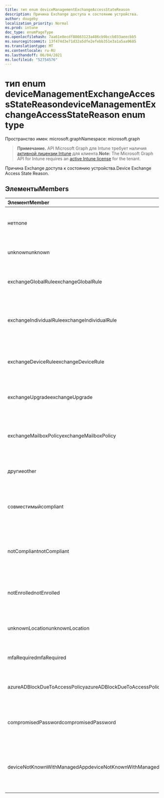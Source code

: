 ```yaml
---
title: тип enum deviceManagementExchangeAccessStateReason
description: Причина Exchange доступа к состоянию устройства.
author: dougeby
localization_priority: Normal
ms.prod: intune
doc_type: enumPageType
ms.openlocfilehash: 7aa61e8ecdf88663123a486cb9bccb033aeecbb5
ms.sourcegitcommit: 13f474d3e71d32a5dfe2efebb351e3a1a5aa9685
ms.translationtype: MT
ms.contentlocale: ru-RU
ms.lasthandoff: 06/04/2021
ms.locfileid: "52754576"
---
```

# <a name="devicemanagementexchangeaccessstatereason-enum-type"></a><span data-ttu-id="a2688-103">тип enum deviceManagementExchangeAccessStateReason</span><span class="sxs-lookup"><span data-stu-id="a2688-103">deviceManagementExchangeAccessStateReason enum type</span></span>

<span data-ttu-id="a2688-104">Пространство имен: microsoft.graph</span><span class="sxs-lookup"><span data-stu-id="a2688-104">Namespace: microsoft.graph</span></span>

> <span data-ttu-id="a2688-105">**Примечание.** API Microsoft Graph для Intune требует наличия [активной лицензии Intune](https://go.microsoft.com/fwlink/?linkid=839381) для клиента.</span><span class="sxs-lookup"><span data-stu-id="a2688-105">**Note:** The Microsoft Graph API for Intune requires an [active Intune license](https://go.microsoft.com/fwlink/?linkid=839381) for the tenant.</span></span>

<span data-ttu-id="a2688-106">Причина Exchange доступа к состоянию устройства.</span><span class="sxs-lookup"><span data-stu-id="a2688-106">Device Exchange Access State Reason.</span></span>

## <a name="members"></a><span data-ttu-id="a2688-107">Элементы</span><span class="sxs-lookup"><span data-stu-id="a2688-107">Members</span></span>
|<span data-ttu-id="a2688-108">Элемент</span><span class="sxs-lookup"><span data-stu-id="a2688-108">Member</span></span>|<span data-ttu-id="a2688-109">Значение</span><span class="sxs-lookup"><span data-stu-id="a2688-109">Value</span></span>|<span data-ttu-id="a2688-110">Описание</span><span class="sxs-lookup"><span data-stu-id="a2688-110">Description</span></span>|
|:---|:---|:---|
|<span data-ttu-id="a2688-111">нет</span><span class="sxs-lookup"><span data-stu-id="a2688-111">none</span></span>|<span data-ttu-id="a2688-112">0</span><span class="sxs-lookup"><span data-stu-id="a2688-112">0</span></span>|<span data-ttu-id="a2688-113">Причина состояния доступа, обнаруженная в Exchange</span><span class="sxs-lookup"><span data-stu-id="a2688-113">No access state reason discovered from Exchange</span></span>|
|<span data-ttu-id="a2688-114">unknown</span><span class="sxs-lookup"><span data-stu-id="a2688-114">unknown</span></span>|<span data-ttu-id="a2688-115">1</span><span class="sxs-lookup"><span data-stu-id="a2688-115">1</span></span>|<span data-ttu-id="a2688-116">Причина состояния неизвестного доступа</span><span class="sxs-lookup"><span data-stu-id="a2688-116">Unknown access state reason</span></span>|
|<span data-ttu-id="a2688-117">exchangeGlobalRule</span><span class="sxs-lookup"><span data-stu-id="a2688-117">exchangeGlobalRule</span></span>|<span data-ttu-id="a2688-118">2</span><span class="sxs-lookup"><span data-stu-id="a2688-118">2</span></span>|<span data-ttu-id="a2688-119">Состояние доступа, Exchange глобальное правило</span><span class="sxs-lookup"><span data-stu-id="a2688-119">Access state determined by Exchange Global rule</span></span>|
|<span data-ttu-id="a2688-120">exchangeIndividualRule</span><span class="sxs-lookup"><span data-stu-id="a2688-120">exchangeIndividualRule</span></span>|<span data-ttu-id="a2688-121">3</span><span class="sxs-lookup"><span data-stu-id="a2688-121">3</span></span>|<span data-ttu-id="a2688-122">Состояние доступа, определяемая Exchange индивидуальным правилом</span><span class="sxs-lookup"><span data-stu-id="a2688-122">Access state determined by Exchange Individual rule</span></span>|
|<span data-ttu-id="a2688-123">exchangeDeviceRule</span><span class="sxs-lookup"><span data-stu-id="a2688-123">exchangeDeviceRule</span></span>|<span data-ttu-id="a2688-124">4 </span><span class="sxs-lookup"><span data-stu-id="a2688-124">4</span></span>|<span data-ttu-id="a2688-125">Состояние доступа, определяющееся Exchange устройства</span><span class="sxs-lookup"><span data-stu-id="a2688-125">Access state determined by Exchange Device rule</span></span>|
|<span data-ttu-id="a2688-126">exchangeUpgrade</span><span class="sxs-lookup"><span data-stu-id="a2688-126">exchangeUpgrade</span></span>|<span data-ttu-id="a2688-127">5 </span><span class="sxs-lookup"><span data-stu-id="a2688-127">5</span></span>|<span data-ttu-id="a2688-128">Состояние доступа из-за Exchange обновления</span><span class="sxs-lookup"><span data-stu-id="a2688-128">Access state due to Exchange upgrade</span></span>|
|<span data-ttu-id="a2688-129">exchangeMailboxPolicy</span><span class="sxs-lookup"><span data-stu-id="a2688-129">exchangeMailboxPolicy</span></span>|<span data-ttu-id="a2688-130">6 </span><span class="sxs-lookup"><span data-stu-id="a2688-130">6</span></span>|<span data-ttu-id="a2688-131">Состояние доступа, определяемого политикой Exchange почтовых ящиков</span><span class="sxs-lookup"><span data-stu-id="a2688-131">Access state determined by Exchange Mailbox Policy</span></span>|
|<span data-ttu-id="a2688-132">другие</span><span class="sxs-lookup"><span data-stu-id="a2688-132">other</span></span>|<span data-ttu-id="a2688-133">7 </span><span class="sxs-lookup"><span data-stu-id="a2688-133">7</span></span>|<span data-ttu-id="a2688-134">Состояние доступа, определяемая Exchange</span><span class="sxs-lookup"><span data-stu-id="a2688-134">Access state determined by Exchange</span></span>|
|<span data-ttu-id="a2688-135">совместимый</span><span class="sxs-lookup"><span data-stu-id="a2688-135">compliant</span></span>|<span data-ttu-id="a2688-136">8 </span><span class="sxs-lookup"><span data-stu-id="a2688-136">8</span></span>|<span data-ttu-id="a2688-137">Состояние доступа, предоставленная проблемой соответствия требованиям</span><span class="sxs-lookup"><span data-stu-id="a2688-137">Access state granted by compliance challenge</span></span>|
|<span data-ttu-id="a2688-138">notCompliant</span><span class="sxs-lookup"><span data-stu-id="a2688-138">notCompliant</span></span>|<span data-ttu-id="a2688-139">9 </span><span class="sxs-lookup"><span data-stu-id="a2688-139">9</span></span>|<span data-ttu-id="a2688-140">Доступ к состояниям, отозванным из-за проблемы соответствия требованиям</span><span class="sxs-lookup"><span data-stu-id="a2688-140">Access state revoked by compliance challenge</span></span>|
|<span data-ttu-id="a2688-141">notEnrolled</span><span class="sxs-lookup"><span data-stu-id="a2688-141">notEnrolled</span></span>|<span data-ttu-id="a2688-142">10 </span><span class="sxs-lookup"><span data-stu-id="a2688-142">10</span></span>|<span data-ttu-id="a2688-143">Доступ к состояниям, отозванным из-за проблемы управления</span><span class="sxs-lookup"><span data-stu-id="a2688-143">Access state revoked by management challenge</span></span>|
|<span data-ttu-id="a2688-144">unknownLocation</span><span class="sxs-lookup"><span data-stu-id="a2688-144">unknownLocation</span></span>|<span data-ttu-id="a2688-145">12 </span><span class="sxs-lookup"><span data-stu-id="a2688-145">12</span></span>|<span data-ttu-id="a2688-146">Состояние доступа из-за неизвестного расположения</span><span class="sxs-lookup"><span data-stu-id="a2688-146">Access state due to unknown location</span></span>|
|<span data-ttu-id="a2688-147">mfaRequired</span><span class="sxs-lookup"><span data-stu-id="a2688-147">mfaRequired</span></span>|<span data-ttu-id="a2688-148">13</span><span class="sxs-lookup"><span data-stu-id="a2688-148">13</span></span>|<span data-ttu-id="a2688-149">Состояние доступа из-за проблемы с MFA</span><span class="sxs-lookup"><span data-stu-id="a2688-149">Access state due to MFA challenge</span></span>|
|<span data-ttu-id="a2688-150">azureADBlockDueToAccessPolicy</span><span class="sxs-lookup"><span data-stu-id="a2688-150">azureADBlockDueToAccessPolicy</span></span>|<span data-ttu-id="a2688-151">14 </span><span class="sxs-lookup"><span data-stu-id="a2688-151">14</span></span>|<span data-ttu-id="a2688-152">Состояние доступа отозвано политикой доступа AAD</span><span class="sxs-lookup"><span data-stu-id="a2688-152">Access State revoked by AAD Access Policy</span></span>|
|<span data-ttu-id="a2688-153">compromisedPassword</span><span class="sxs-lookup"><span data-stu-id="a2688-153">compromisedPassword</span></span>|<span data-ttu-id="a2688-154">15</span><span class="sxs-lookup"><span data-stu-id="a2688-154">15</span></span>|<span data-ttu-id="a2688-155">Состояние доступа отозвано с помощью скомпрометированного пароля</span><span class="sxs-lookup"><span data-stu-id="a2688-155">Access State revoked by compromised password</span></span>|
|<span data-ttu-id="a2688-156">deviceNotKnownWithManagedApp</span><span class="sxs-lookup"><span data-stu-id="a2688-156">deviceNotKnownWithManagedApp</span></span>|<span data-ttu-id="a2688-157">16 </span><span class="sxs-lookup"><span data-stu-id="a2688-157">16</span></span>|<span data-ttu-id="a2688-158">Доступ к состояниям, отозванным из-за проблемы управляемого приложения</span><span class="sxs-lookup"><span data-stu-id="a2688-158">Access state revoked by managed application challenge</span></span>|




